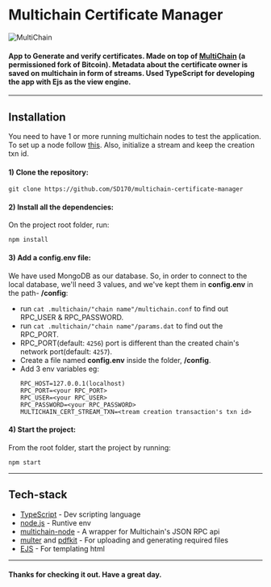 # Multichain Certificate Manager

![MultiChain](https://chainstack.com/wp-content/uploads/2021/12/MultiChain.png)

#### App to Generate and verify certificates. Made on top of [MultiChain](https://www.multichain.com/) (a **permissioned** fork of Bitcoin). Metadata about the certificate owner is saved on multichain in form of streams. Used TypeScript for developing the app with Ejs as the view engine.


---
## Installation
You need to have 1 or more running multichain nodes to test the application. To set up a node follow [this](https://www.multichain.com/getting-started/). Also, initialize a stream and keep the creation txn id.
#### 1) Clone the repository:
    git clone https://github.com/SD170/multichain-certificate-manager
#### 2) Install all the dependencies:
On the project root folder, run:
    
    npm install
#### 3) Add a config.env file:
We have used MongoDB as our database. So, in order to connect to the local database, we'll need 3 values, and we've kept them in **config.env** in the path-  **/config**:

- run `cat .multichain/"chain name"/multichain.conf` to find out RPC_USER & RPC_PASSWORD. 
- run `cat .multichain/"chain name"/params.dat` to find out the RPC_PORT.
- RPC_PORT(default: `4256`) port is different than the created chain's network port(default: `4257`).
- Create a file named **config.env** inside the folder, **/config**.
- Add 3 env variables eg:
    ```
    RPC_HOST=127.0.0.1(localhost)
    RPC_PORT=<your RPC_PORT>
    RPC_USER=<your RPC_USER>
    RPC_PASSWORD=<your RPC_PASSWORD>
    MULTICHAIN_CERT_STREAM_TXN=<tream creation transaction's txn id>
    ```
#### 4) Start the project:
From the root folder, start the project by running:
   
    npm start
    

---

## Tech-stack

- [TypeScript](https://www.typescriptlang.org/) - Dev scripting language
- [node.js](https://nodejs.org/) - Runtive env
- [multichain-node](https://github.com/scoin/multichain-node) - A wrapper for Multichain's JSON RPC api
- [multer](https://www.npmjs.com/package/multer) and [pdfkit](https://www.npmjs.com/package/pdfkit) - For uploading and generating required files
- [EJS](https://ejs.co/) - For templating html

---

#### Thanks for checking it out. Have a great day.